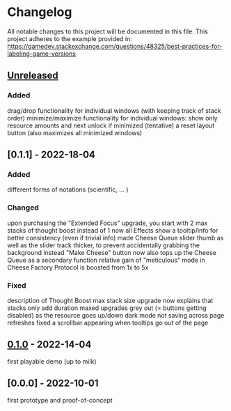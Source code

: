 # Changelog

All notable changes to this project will be documented in this file.
This project adheres to the example provided in: https://gamedev.stackexchange.com/questions/48325/best-practices-for-labeling-game-versions

## [Unreleased]

### Added

drag/drop functionality for individual windows (with keeping track of stack order)
minimize/maximize functionality for individual windows: show only resource amounts and next unlock if minimized (tentative)
a reset layout button (also maximizes all minimized windows)

## [0.1.1] - 2022-18-04

### Added

different forms of notations (scientific, ... )

### Changed

upon purchasing the "Extended Focus" upgrade, you start with 2 max stacks of thought boost instead of 1
now all Effects show a tooltip/info for better consistency (even if trivial info)
made Cheese Queue slider thumb as well as the slider track thicker, to prevent accidentally grabbing the background instead
"Make Cheese" button now also tops up the Cheese Queue as a secondary function
relative gain of "meticulous" mode in Cheese Factory Protocol is boosted from 1x to 5x

### Fixed

description of Thought Boost max stack size upgrade now explains that stacks only add duration
maxed upgrades grey out (= buttons getting disabled) as the resource goes up/down
dark mode not saving across page refreshes
fixed a scrollbar appearing when tooltips go out of the page

## [0.1.0] - 2022-14-04

first playable demo (up to milk)

## [0.0.0] - 2022-10-01

first prototype and proof-of-concept

[unreleased]: https://github.com/olivierlacan/keep-a-changelog/compare/v1.1.0...HEAD
[0.1.0]: https://github.com/olivierlacan/keep-a-changelog/compare/v0.0.8...v0.1.0
